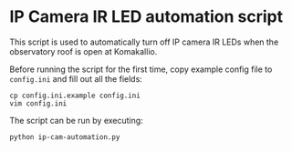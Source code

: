 IP Camera IR LED automation script
==================================

This script is used to automatically turn off IP camera IR LEDs when the
observatory roof is open at Komakallio.

Before running the script for the first time, copy example config file
to `config.ini` and fill out all the fields:
```
cp config.ini.example config.ini
vim config.ini
```

The script can be run by executing:
```
python ip-cam-automation.py
```
